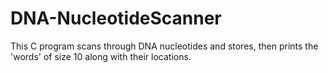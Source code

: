 # DNA-NucleotideScanner
This C program scans through DNA nucleotides and stores, then prints the 'words' of size 10 along with their locations.
